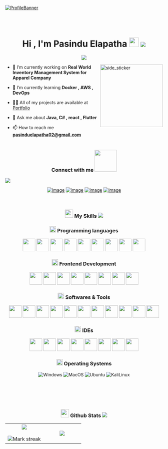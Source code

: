 [![ProfileBanner](https://raw.githubusercontent.com/Elapatha2002/Elapatha2002/4c758d2a27bf97fd730d44d3ca17fc8826cf6f65/banner.png)](https://elapatha-portfolio.vercel.app/)

<br><br>
<h1 align="center">Hi , I'm Pasindu Elapatha <img src="https://github.com/abdoachhoubi/abdoachhoubi/blob/main/gifs/Hi.gif" width="30"><!--horizontal divider(gradiant)-->
<img src="https://user-images.githubusercontent.com/73097560/115834477-dbab4500-a447-11eb-908a-139a6edaec5c.gif"></h1>

<p align="center">
  <a href="https://github.com/DenverCoder1/readme-typing-svg"><img src="https://readme-typing-svg.herokuapp.com?font=Architects+Daughter&color=7AF79A&size=25&center=true&vCenter=true&width=900&height=100&lines=Full+Stack+Developer+From+Sri+Lanka+👨‍💻;🔭+I'm+currently+working+on+Real+World+IMS;🌱+I’m+currently+learning+Docker+,+AWS+,+DevOps;💬+Ask+me+about+Java,+C#+,+react+,+Flutter;"></a>
</p>

<img align="right" width=200px height=200px alt="side_sticker" src="https://media.giphy.com/media/TEnXkcsHrP4YedChhA/giphy.gif" />

- 🔭 I’m currently working on **Real World Inventory Management System for Apparel Company**

- 🌱 I’m currently learning **Docker , AWS , DevOps**

- 👨‍💻 All of my projects are available at [Portfolio](https://elapatha-portfolio.vercel.app/)

- 💬 Ask me about **Java, C# , react , Flutter**

- 📫 How to reach me **pasinduelapatha02@gmail.com**
<br><br>

<h3 align="center">Connect with me <img src='https://raw.githubusercontent.com/ShahriarShafin/ShahriarShafin/main/Assets/handshake.gif' width="70px"> </h3>
<img src="https://user-images.githubusercontent.com/73097560/115834477-dbab4500-a447-11eb-908a-139a6edaec5c.gif"></h1>
<div align="center">

[![image](https://img.shields.io/badge/LinkedIn-0077B5?style=for-the-badge&logo=linkedin&logoColor=white)](https://www.linkedin.com/in/pasinduelapatha/)
[![image](https://img.shields.io/badge/Instagram-E4405F?style=for-the-badge&logo=instagram&logoColor=white)](https://www.instagram.com/_elapatha_/)
[![image](https://img.shields.io/badge/Facebook-1DA1F2?style=for-the-badge&logo=facebook&logoColor=white)](https://fb.com/elapatha.elapatha)
[![image](https://img.shields.io/badge/Gmail-D14836?style=for-the-badge&logo=gmail&logoColor=white)](mailto:pasinduelapatha02@gmail.com)
  
</div>
<br/>

<div align="center">
  
<h3 align="center" > <img src = "https://media2.giphy.com/media/QssGEmpkyEOhBCb7e1/giphy.gif?cid=ecf05e47a0n3gi1bfqntqmob8g9aid1oyj2wr3ds3mg700bl&rid=giphy.gif" width = 26px> My Skills
<img src="https://user-images.githubusercontent.com/73097560/115834477-dbab4500-a447-11eb-908a-139a6edaec5c.gif"></h3>

### <picture> <img src = "https://github.com/7oSkaaa/7oSkaaa/blob/main/Images/Programming_Languages.gif?raw=true" width = 20px>  </picture> Programming languages

<img src="https://github.com/Scar1109/skill-icons/blob/59059d9d1a2c092696dc66e00931cc1181a4ce1f/icons/C.svg" width="40" height="40"/> <img src="https://github.com/Scar1109/skill-icons/blob/59059d9d1a2c092696dc66e00931cc1181a4ce1f/icons/CS.svg" width="40" height="40"/>
<img src="https://github.com/Scar1109/skill-icons/blob/59059d9d1a2c092696dc66e00931cc1181a4ce1f/icons/Dart-Light.svg" width="40" height="40"/>
<img src="https://github.com/Scar1109/skill-icons/blob/59059d9d1a2c092696dc66e00931cc1181a4ce1f/icons/Java-Light.svg" width="40" height="40"/>
<img src="https://github.com/Scar1109/skill-icons/blob/59059d9d1a2c092696dc66e00931cc1181a4ce1f/icons/JavaScript.svg" width="40" height="40"/>
<img src="https://github.com/Scar1109/skill-icons/blob/59059d9d1a2c092696dc66e00931cc1181a4ce1f/icons/PHP-Light.svg" width="40" height="40"/>
<img src="https://github.com/Scar1109/skill-icons/blob/59059d9d1a2c092696dc66e00931cc1181a4ce1f/icons/Python-Light.svg" width="40" height="40"/>
<img src="https://github.com/Scar1109/skill-icons/blob/59059d9d1a2c092696dc66e00931cc1181a4ce1f/icons/TypeScript.svg" width="40" height="40"/>
<img src="https://github.com/Scar1109/skill-icons/blob/59059d9d1a2c092696dc66e00931cc1181a4ce1f/icons/Matlab-Light.svg" width="40" height="40"/>

### <picture> <img src = "https://github.com/7oSkaaa/7oSkaaa/blob/main/Images/Front_End.gif?raw=true" width = 20px>  </picture> Frontend Development

<img src="https://github.com/Scar1109/skill-icons/blob/59059d9d1a2c092696dc66e00931cc1181a4ce1f/icons/HTML.svg" width="40" height="40"/> <img src="https://github.com/Scar1109/skill-icons/blob/59059d9d1a2c092696dc66e00931cc1181a4ce1f/icons/CSS.svg" width="40" height="40"/>
<img src="https://github.com/Scar1109/skill-icons/blob/59059d9d1a2c092696dc66e00931cc1181a4ce1f/icons/Bootstrap.svg" width="40" height="40"/>
<img src="https://github.com/Scar1109/skill-icons/blob/59059d9d1a2c092696dc66e00931cc1181a4ce1f/icons/TailwindCSS-Light.svg" width="40" height="40"/>
<img src="https://github.com/Scar1109/skill-icons/blob/59059d9d1a2c092696dc66e00931cc1181a4ce1f/icons/React-Light.svg" width="40" height="40"/>
<img src="https://github.com/Scar1109/skill-icons/blob/59059d9d1a2c092696dc66e00931cc1181a4ce1f/icons/VueJS-Light.svg" width="40" height="40"/>
<img src="https://github.com/Scar1109/skill-icons/blob/59059d9d1a2c092696dc66e00931cc1181a4ce1f/icons/Flutter-Light.svg" width="40" height="40"/>
<img src="https://github.com/Scar1109/skill-icons/blob/59059d9d1a2c092696dc66e00931cc1181a4ce1f/icons/NextJS-Light.svg" width="40" height="40"/>

### <picture> <img src = "https://github.com/7oSkaaa/7oSkaaa/blob/main/Images/Software_Tools.gif?raw=true" width = 20px>  </picture> Softwares & Tools

<img src="https://github.com/Scar1109/skill-icons/blob/59059d9d1a2c092696dc66e00931cc1181a4ce1f/icons/Git.svg" width="40" height="40"/> <img src="https://github.com/Scar1109/skill-icons/blob/59059d9d1a2c092696dc66e00931cc1181a4ce1f/icons/Postman.svg" width="40" height="40"/>
<img src="https://github.com/Scar1109/skill-icons/blob/59059d9d1a2c092696dc66e00931cc1181a4ce1f/icons/Firebase-Light.svg" width="40" height="40"/>
<img src="https://github.com/Scar1109/skill-icons/blob/59059d9d1a2c092696dc66e00931cc1181a4ce1f/icons/Appwrite.svg" width="40" height="40"/>
<img src="https://github.com/Scar1109/skill-icons/blob/59059d9d1a2c092696dc66e00931cc1181a4ce1f/icons/Figma-Light.svg" width="40" height="40"/>
<img src="https://github.com/Scar1109/skill-icons/blob/59059d9d1a2c092696dc66e00931cc1181a4ce1f/icons/Docker.svg" width="40" height="40"/>
<img src="https://github.com/Scar1109/skill-icons/blob/59059d9d1a2c092696dc66e00931cc1181a4ce1f/icons/AWS-Light.svg" width="40" height="40"/>
<img src="https://github.com/Scar1109/skill-icons/blob/59059d9d1a2c092696dc66e00931cc1181a4ce1f/icons/ExpressJS-Light.svg" width="40" height="40"/>
<img src="https://github.com/Scar1109/skill-icons/blob/59059d9d1a2c092696dc66e00931cc1181a4ce1f/icons/NodeJS-Dark.svg" width="40" height="40"/>
<img src="https://github.com/Scar1109/skill-icons/blob/59059d9d1a2c092696dc66e00931cc1181a4ce1f/icons/Selenium.svg" width="40" height="40"/>
<img src="https://github.com/Scar1109/skill-icons/blob/59059d9d1a2c092696dc66e00931cc1181a4ce1f/icons/Github-Light.svg" width="40" height="40"/>

### <picture> <img src = "https://github.com/7oSkaaa/7oSkaaa/blob/main/Images/IDEs.gif?raw=true" width = 20px>  </picture> IDEs

<img src="https://github.com/Scar1109/skill-icons/blob/59059d9d1a2c092696dc66e00931cc1181a4ce1f/icons/AndroidStudio-Light.svg" width="40" height="40"/> <img src="https://github.com/Scar1109/skill-icons/blob/59059d9d1a2c092696dc66e00931cc1181a4ce1f/icons/DotNet.svg" width="40" height="40"/>
<img src="https://github.com/Scar1109/skill-icons/blob/59059d9d1a2c092696dc66e00931cc1181a4ce1f/icons/Eclipse-Light.svg" width="40" height="40"/>
<img src="https://github.com/Scar1109/skill-icons/blob/59059d9d1a2c092696dc66e00931cc1181a4ce1f/icons/AndroidStudio-Light.svg" width="40" height="40"/>
<img src="https://github.com/Scar1109/skill-icons/blob/59059d9d1a2c092696dc66e00931cc1181a4ce1f/icons/MongoDB.svg" width="40" height="40"/>
<img src="https://github.com/Scar1109/skill-icons/blob/59059d9d1a2c092696dc66e00931cc1181a4ce1f/icons/MySQL-Light.svg" width="40" height="40"/>
<img src="https://github.com/Scar1109/skill-icons/blob/59059d9d1a2c092696dc66e00931cc1181a4ce1f/icons/VSCode-Light.svg" width="40" height="40"/>
<img src="https://github.com/Scar1109/skill-icons/blob/59059d9d1a2c092696dc66e00931cc1181a4ce1f/icons/VisualStudio-Light.svg" width="40" height="40"/>


### <picture> <img src = "https://github.com/7oSkaaa/7oSkaaa/blob/main/Images/OS.gif?raw=true" width = 20px>  </picture> Operating Systems

![Windows](https://img.shields.io/badge/Windows-0078D6?style=flat-square&logo=Windows&logoColor=white)
![MacOS](https://img.shields.io/badge/MacOS-000000?style=flat-square&logo=macOS&logoColor=white)
![Ubuntu](https://img.shields.io/badge/Ubuntu-E95420?style=flat-square&logo=Ubuntu&logoColor=white)
![KaliLinux](https://img.shields.io/badge/Android-557C94?style=flat-square&logo=Android&logoColor=white)

</div>

<br>

<br><br>
<h3 align="center" > <img src = "https://github.com/7oSkaaa/7oSkaaa/blob/main/Images/Statistics.gif?raw=true" width = 26px> Github Stats
<img src="https://user-images.githubusercontent.com/73097560/115834477-dbab4500-a447-11eb-908a-139a6edaec5c.gif"></h3>
<!--- stats & Trophy (start) -->
<p align="center">
  <!--- stats (start) -->
<table align="center">
<tr border="none">
<td width="50%" align="center">
  
  <img  align="center"  src="https://github-readme-stats.vercel.app/api?username=elapatha2002&theme=dark&show_icons=true&count_private=true" />
  <br></br>
  <img  title="🔥 Get streak stats for your profile at git.io/streak-stats" alt="Mark streak" src="https://github-readme-streak-stats.herokuapp.com/?user=elapatha2002&theme=dark&hide_border=false" /> 
</td>

<td width="50%" align="center">

  <img  align="center"  src="https://github-readme-stats.anuraghazra1.vercel.app/api/top-langs/?username=elapatha2002&theme=dark&hide_border=false&no-bg=true&no-frame=true&langs_count=10"/>
  
  </td>
</tr>
</table>
<!--- stats (end) -->
